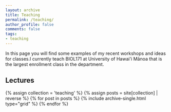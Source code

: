 ```yaml
---
layout: archive
title: Teaching
permalink: /teaching/
author_profile: false
comments: false
tags:
- teaching
---
```

In this page you will find some examples of my recent workshops and ideas for classes.I currently teach BIOL171 at University of Hawai'i Mānoa that is the largest enrollment class in the department.


## Lectures
<div class="grid__wrapper">
{% assign collection = 'teaching' %}
{% assign posts = site[collection] | reverse %}
{% for post in posts %}
{% include archive-single.html type="grid" %}
{% endfor %}
</div>
